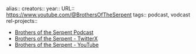 alias::
creators::
year::
URL:: https://www.youtube.com/@BrothersOfTheSerpent
tags:: podcast, vodcast
rel-projects::

- [Brothers of the Serpent Podcast](https://www.brothersoftheserpent.com/)
- [Brothers of the Serpent - TwitterX](https://x.com/SnkBrs)
- [Brothers of the Serpent - YouTube](https://www.youtube.com/@BrothersOfTheSerpent)